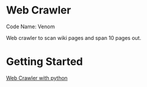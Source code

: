 # Web Crawler

Code Name: Venom

Web crawler to scan wiki pages and span 10 pages out.

# Getting Started

[Web Crawler with python](https://www.youtube.com/watch?v=2RRSw7Ycv0c&t=279s)
